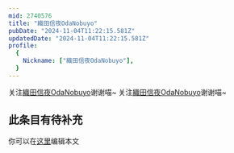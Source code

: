 ```yaml
---
mid: 2740576
title: "織田信夜OdaNobuyo"
pubDate: "2024-11-04T11:22:15.581Z"
updatedDate: "2024-11-04T11:22:15.581Z"
profile:
  {
    Nickname: ["織田信夜OdaNobuyo"],
  }
---
```


关注[織田信夜OdaNobuyo](https://space.bilibili.com/2740576)谢谢喵~ 关注[織田信夜OdaNobuyo](https://space.bilibili.com/2740576)谢谢喵~

## 此条目有待补充
你可以在[这里](https://github.com/Yuhanawa/VTuber.ICU-Content/edit/master/v/織田信夜OdaNobuyo/index.md)编辑本文
